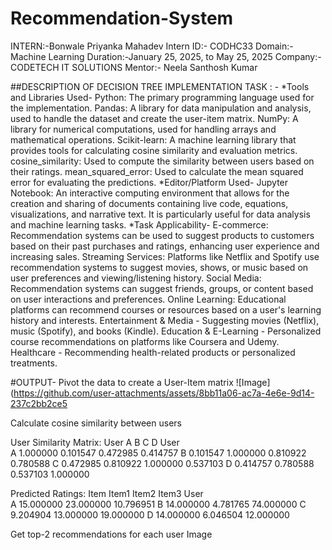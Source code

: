 # Recommendation-System

INTERN:-Bonwale Priyanka Mahadev
Intern ID:- CODHC33
Domain:- Machine Learning
Duration:-January 25, 2025, to May 25, 2025
Company:- CODETECH IT SOLUTIONS
Mentor:- Neela Santhosh Kumar

##DESCRIPTION OF DECISION TREE IMPLEMENTATION TASK : - *Tools and Libraries Used- Python: The primary programming language used for the implementation. Pandas: A library for data manipulation and analysis, used to handle the dataset and create the user-item matrix. NumPy: A library for numerical computations, used for handling arrays and mathematical operations. Scikit-learn: A machine learning library that provides tools for calculating cosine similarity and evaluation metrics. cosine_similarity: Used to compute the similarity between users based on their ratings. mean_squared_error: Used to calculate the mean squared error for evaluating the predictions. *Editor/Platform Used- Jupyter Notebook: An interactive computing environment that allows for the creation and sharing of documents containing live code, equations, visualizations, and narrative text. It is particularly useful for data analysis and machine learning tasks. *Task Applicability- E-commerce: Recommendation systems can be used to suggest products to customers based on their past purchases and ratings, enhancing user experience and increasing sales. Streaming Services: Platforms like Netflix and Spotify use recommendation systems to suggest movies, shows, or music based on user preferences and viewing/listening history. Social Media: Recommendation systems can suggest friends, groups, or content based on user interactions and preferences. Online Learning: Educational platforms can recommend courses or resources based on a user's learning history and interests. Entertainment & Media - Suggesting movies (Netflix), music (Spotify), and books (Kindle). Education & E-Learning - Personalized course recommendations on platforms like Coursera and Udemy. Healthcare - Recommending health-related products or personalized treatments.

#OUTPUT- Pivot the data to create a User-Item matrix ![Image](https://github.com/user-attachments/assets/8bb11a06-ac7a-4e6e-9d14-237c2bb2ce5

Calculate cosine similarity between users 

User Similarity Matrix:
User         A         B         C         D
User                                        
A     1.000000  0.101547  0.472985  0.414757
B     0.101547  1.000000  0.810922  0.780588
C     0.472985  0.810922  1.000000  0.537103
D     0.414757  0.780588  0.537103  1.000000


Predicted Ratings:
Item      Item1      Item2      Item3
User                                 
A     15.000000  23.000000  10.796951
B     14.000000   4.781765  74.000000
C      9.204904  13.000000  19.000000
D     14.000000   6.046504  12.000000

Get top-2 recommendations for each user Image

